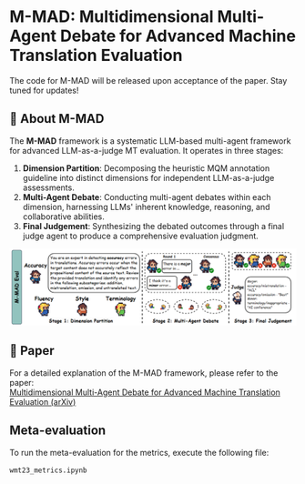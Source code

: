 # M-MAD: Multidimensional Multi-Agent Debate for Advanced Machine Translation Evaluation

The code for M-MAD will be released upon acceptance of the paper. Stay tuned for updates!

## **🤖** About M-MAD<a name="about"></a>

The **M-MAD** framework is a systematic LLM-based multi-agent framework for advanced LLM-as-a-judge MT evaluation. It operates in three stages:

1. **Dimension Partition**: Decomposing the heuristic MQM annotation guideline into distinct dimensions for independent LLM-as-a-judge assessments.
2. **Multi-Agent Debate**: Conducting multi-agent debates within each dimension, harnessing LLMs' inherent knowledge, reasoning, and collaborative abilities.
3. **Final Judgement**: Synthesizing the debated outcomes through a final judge agent to produce a comprehensive evaluation judgment.

![framework.png](asset/framework.png)

## **📄** Paper

For a detailed explanation of the M-MAD framework, please refer to the paper:  
[Multidimensional Multi-Agent Debate for Advanced Machine Translation Evaluation (arXiv)](https://arxiv.org/pdf/2412.20127)

## Meta-evaluation

To run the meta-evaluation for the metrics, execute the following file:

```bash
wmt23_metrics.ipynb
